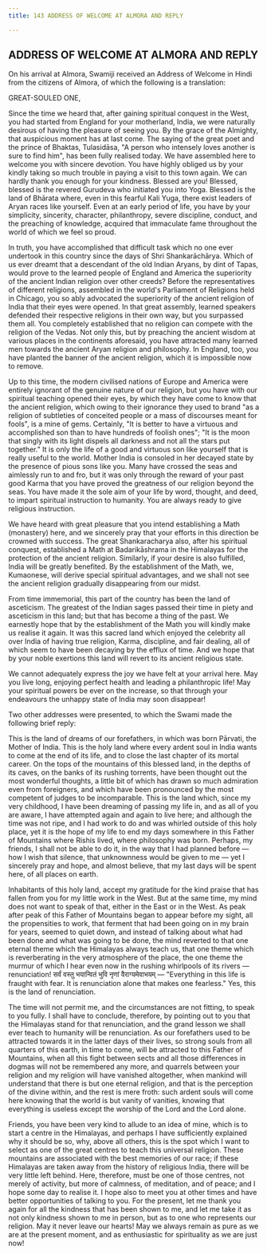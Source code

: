 ```yaml
---
title: 143 ADDRESS OF WELCOME AT ALMORA AND REPLY

---
```

  

## ADDRESS OF WELCOME AT ALMORA AND REPLY

On his arrival at Almora, Swamiji received an Address of Welcome in
Hindi from the citizens of Almora, of which the following is a
translation:

GREAT-SOULED ONE,

Since the time we heard that, after gaining spiritual conquest in the
West, you had started from England for your motherland, India, we were
naturally desirous of having the pleasure of seeing you. By the grace of
the Almighty, that auspicious moment has at last come. The saying of the
great poet and the prince of Bhaktas, Tulasidāsa, "A person who
intensely loves another is sure to find him", has been fully realised
today. We have assembled here to welcome you with sincere devotion. You
have highly obliged us by your kindly taking so much trouble in paying a
visit to this town again. We can hardly thank you enough for your
kindness. Blessed are you! Blessed, blessed is the revered Gurudeva who
initiated you into Yoga. Blessed is the land of Bhārata where, even in
this fearful Kali Yuga, there exist leaders of Aryan races like
yourself. Even at an early period of life, you have by your simplicity,
sincerity, character, philanthropy, severe discipline, conduct, and the
preaching of knowledge, acquired that immaculate fame throughout the
world of which we feel so proud.

In truth, you have accomplished that difficult task which no one ever
undertook in this country since the days of Shri Shankarāchārya. Which
of us ever dreamt that a descendant of the old Indian Aryans, by dint of
Tapas, would prove to the learned people of England and America the
superiority of the ancient Indian religion over other creeds? Before the
representatives of different religions, assembled in the world's
Parliament of Religions held in Chicago, you so ably advocated the
superiority of the ancient religion of India that their eyes were
opened. In that great assembly, learned speakers defended their
respective religions in their own way, but you surpassed them all. You
completely established that no religion can compete with the religion of
the Vedas. Not only this, but by preaching the ancient wisdom at various
places in the continents aforesaid, you have attracted many learned men
towards the ancient Aryan religion and philosophy. In England, too, you
have planted the banner of the ancient religion, which it is impossible
now to remove.

Up to this time, the modern civilised nations of Europe and America were
entirely ignorant of the genuine nature of our religion, but you have
with our spiritual teaching opened their eyes, by which they have come
to know that the ancient religion, which owing to their ignorance they
used to brand "as a religion of subtleties of conceited people or a mass
of discourses meant for fools", is a mine of gems. Certainly, "It is
better to have a virtuous and accomplished son than to have hundreds of
foolish ones"; "It is the moon that singly with its light dispels all
darkness and not all the stars put together." It is only the life of a
good and virtuous son like yourself that is really useful to the world.
Mother India is consoled in her decayed state by the presence of pious
sons like you. Many have crossed the seas and aimlessly run to and fro,
but it was only through the reward of your past good Karma that you have
proved the greatness of our religion beyond the seas. You have made it
the sole aim of your life by word, thought, and deed, to impart
spiritual instruction to humanity. You are always ready to give
religious instruction.

We have heard with great pleasure that you intend establishing a Math
(monastery) here, and we sincerely pray that your efforts in this
direction be crowned with success. The great Shankaracharya also, after
his spiritual conquest, established a Math at Badarikāshrama in the
Himalayas for the protection of the ancient religion. Similarly, if your
desire is also fulfilled, India will be greatly benefited. By the
establishment of the Math, we, Kumaonese, will derive special spiritual
advantages, and we shall not see the ancient religion gradually
disappearing from our midst.

From time immemorial, this part of the country has been the land of
asceticism. The greatest of the Indian sages passed their time in piety
and asceticism in this land; but that has become a thing of the past. We
earnestly hope that by the establishment of the Math you will kindly
make us realise it again. It was this sacred land which enjoyed the
celebrity all over India of having true religion, Karma, discipline, and
fair dealing, all of which seem to have been decaying by the efflux of
time. And we hope that by your noble exertions this land will revert to
its ancient religious state.

We cannot adequately express the joy we have felt at your arrival here.
May you live long, enjoying perfect health and leading a philanthropic
life! May your spiritual powers be ever on the increase, so that through
your endeavours the unhappy state of India may soon disappear!

Two other addresses were presented, to which the Swami made the
following brief reply:

This is the land of dreams of our forefathers, in which was born
Pārvati, the Mother of India. This is the holy land where every ardent
soul in India wants to come at the end of its life, and to close the
last chapter of its mortal career. On the tops of the mountains of this
blessed land, in the depths of its caves, on the banks of its rushing
torrents, have been thought out the most wonderful thoughts, a little
bit of which has drawn so much admiration even from foreigners, and
which have been pronounced by the most competent of judges to be
incomparable. This is the land which, since my very childhood, I have
been dreaming of passing my life in, and as all of you are aware, I have
attempted again and again to live here; and although the time was not
ripe, and I had work to do and was whirled outside of this holy place,
yet it is the hope of my life to end my days somewhere in this Father of
Mountains where Rishis lived, where philosophy was born. Perhaps, my
friends, I shall not be able to do it, in the way that I had planned
before — how I wish that silence, that unknownness would be given to me
— yet I sincerely pray and hope, and almost believe, that my last days
will be spent here, of all places on earth.

Inhabitants of this holy land, accept my gratitude for the kind praise
that has fallen from you for my little work in the West. But at the same
time, my mind does not want to speak of that, either in the East or in
the West. As peak after peak of this Father of Mountains began to appear
before my sight, all the propensities to work, that ferment that had
been going on in my brain for years, seemed to quiet down, and instead
of talking about what had been done and what was going to be done, the
mind reverted to that one eternal theme which the Himalayas always teach
us, that one theme which is reverberating in the very atmosphere of the
place, the one theme the murmur of which I hear even now in the rushing
whirl­pools of its rivers — renunciation! सर्वं वस्तु भयान्वितं भुवि
नृणां वैराग्यमेवाभयम् — "Everything in this life is fraught with fear.
It is renunciation alone that makes one fearless." Yes, this is the land
of renunciation.

The time will not permit me, and the circumstances are not fitting, to
speak to you fully. I shall have to conclude, therefore, by pointing out
to you that the Himalayas stand for that renunciation, and the grand
lesson we shall ever teach to humanity will be renunciation. As our
forefathers used to be attracted towards it in the latter days of their
lives, so strong souls from all quarters of this earth, in time to come,
will be attracted to this Father of Mountains, when all this fight
between sects and all those differences in dogmas will not be remembered
any more, and quarrels between your religion and my religion will have
vanished altogether, when mankind will understand that there is but one
eternal religion, and that is the perception of the divine within, and
the rest is mere froth: such ardent souls will come here knowing that
the world is but vanity of vanities, knowing that everything is useless
except the worship of the Lord and the Lord alone.

Friends, you have been very kind to allude to an idea of mine, which is
to start a centre in the Himalayas, and perhaps I have sufficiently
explained why it should be so, why, above all others, this is the spot
which I want to select as one of the great centres to teach this
universal religion. These mountains are associated with the best
memories of our race; if these Himalayas are taken away from the history
of religious India, there will be very little left behind. Here,
therefore, must be one of those centres, not merely of activity, but
more of calmness, of meditation, and of peace; and I hope some day to
realise it. I hope also to meet you at other times and have better
opportunities of talking to you. For the present, let me thank you again
for all the kindness that has been shown to me, and let me take it as
not only kindness shown to me in person, but as to one who represents
our religion. May it never leave our hearts! May we always remain as
pure as we are at the present moment, and as enthusiastic for
spirituality as we are just now!